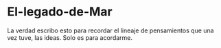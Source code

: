 # El-legado-de-Mar
La verdad escribo esto para recordar el lineaje de pensamientos que una vez tuve, las ideas. Solo es para acordarme. 

